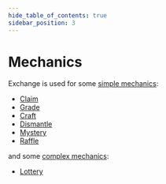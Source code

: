 ```yaml
---
hide_table_of_contents: true
sidebar_position: 3
---
```


# Mechanics

Exchange is used for some [simple mechanics](/admin/mechanics-marketing/):

- [Claim](/admin/mechanics-marketing/claim/)
- [Grade](/admin/mechanics-marketing/grade/)
- [Craft](/admin/mechanics-marketing/recipes/craft/)
- [Dismantle](/admin/mechanics-marketing/recipes/dismantle/)
- [Mystery](/admin/mechanics-marketing/mystery/)
- [Raffle](/admin/mechanics-gambling/raffle/)

and some [complex mechanics](/admin/mechanics-gambling/):
- [Lottery](/admin/mechanics-gambling/lottery/)
